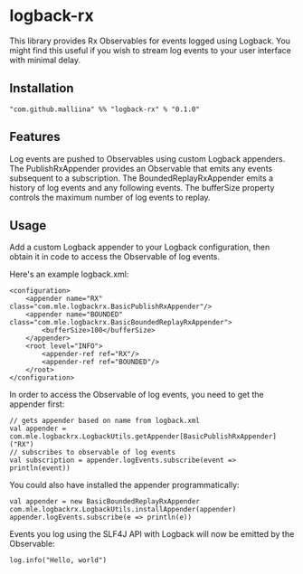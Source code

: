# logback-rx #

This library provides Rx Observables for events logged using Logback.
You might find this useful if you wish to stream log events to your user interface with minimal delay.

## Installation ##

```"com.github.malliina" %% "logback-rx" % "0.1.0"```

## Features ##

Log events are pushed to Observables using custom Logback appenders. The PublishRxAppender provides an Observable
that emits any events subsequent to a subscription. The BoundedReplayRxAppender emits a history of log events and any
following events. The bufferSize property controls the maximum number of log events to replay.

## Usage ##

Add a custom Logback appender to your Logback configuration, then obtain it in
code to access the Observable of log events.

Here's an example logback.xml:

```
<configuration>
    <appender name="RX" class="com.mle.logbackrx.BasicPublishRxAppender"/>
    <appender name="BOUNDED" class="com.mle.logbackrx.BasicBoundedReplayRxAppender">
        <bufferSize>100</bufferSize>
    </appender>
    <root level="INFO">
        <appender-ref ref="RX"/>
        <appender-ref ref="BOUNDED"/>
    </root>
</configuration>
```

In order to access the Observable of log events, you need to get the appender first:

```
// gets appender based on name from logback.xml
val appender = com.mle.logbackrx.LogbackUtils.getAppender[BasicPublishRxAppender]("RX")
// subscribes to observable of log events
val subscription = appender.logEvents.subscribe(event => println(event))
```

You could also have installed the appender programmatically:

```
val appender = new BasicBoundedReplayRxAppender
com.mle.logbackrx.LogbackUtils.installAppender(appender)
appender.logEvents.subscribe(e => println(e))
```

Events you log using the SLF4J API with Logback will now be emitted by the Observable:

```
log.info("Hello, world")
```




